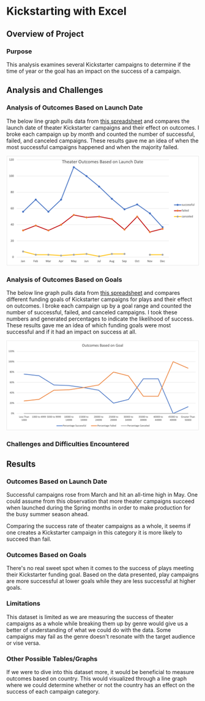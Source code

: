 # Kickstarting with Excel

## Overview of Project

### Purpose

This analysis examines several Kickstarter campaigns to determine if the time of year or the goal has an impact on the success of a campaign.

## Analysis and Challenges

### Analysis of Outcomes Based on Launch Date

The below line graph pulls data from [this spreadsheet](kickstarter_challenge.xlxs) and compares the launch date of theater Kickstarter campaigns and their effect on outcomes. I broke each campaign up by month and counted the number of successful, failed, and canceled campaigns. These results gave me an idea of when the most successful campaigns happened and when the majority failed.

![Outcomes Based on Launch Date](resources/Theater_Outcomes_vs_Launch.png)

### Analysis of Outcomes Based on Goals

The below line graph pulls data from [this spreadsheet](kickstarter_challenge.xlxs) and compares different funding goals of Kickstarter campaigns for plays and their effect on outcomes. I broke each campaign up by a goal range and counted the number of successful, failed, and canceled campaigns. I took these numbers and generated percentages to indicate the likelihood of success. These results gave me an idea of which funding goals were most successful and if it had an impact on success at all.

![Outcomes Based on Goals](resources/Outcomes_vs_Goals.png)

### Challenges and Difficulties Encountered

## Results

### Outcomes Based on Launch Date

Successful campaigns rose from March and hit an all-time high in May. One could assume from this observation that more theater campaigns succeed when launched during the Spring months in order to make production for the busy summer season ahead. 

Comparing the success rate of theater campaigns as a whole, it seems if one creates a Kickstarter campaign in this category it is more likely to succeed than fail.

### Outcomes Based on Goals

There's no real sweet spot when it comes to the success of plays meeting their Kickstarter funding goal. Based on the data presented, play campaigns are more successful at lower goals while they are less successful at higher goals.

### Limitations

This dataset is limited as we are measuring the success of theater campaigns as a whole while breaking them up by genre would give us a better of understanding of what we could do with the data. Some campaigns may fail as the genre doesn't resonate with the target audience or vise versa.

### Other Possible Tables/Graphs

If we were to dive into this dataset more, it would be beneficial to measure outcomes based on country. This would visualized through a line graph where we could determine whether or not the country has an effect on the success of each campaign category.
